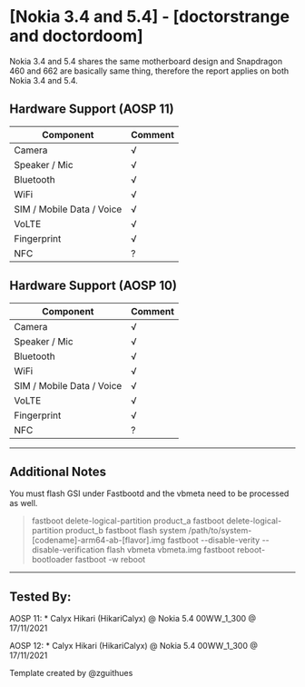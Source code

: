 # [Nokia 3.4 and 5.4] - [doctorstrange and doctordoom]

Nokia 3.4 and 5.4 shares the same motherboard design and Snapdragon 460 and 662 are basically same thing, therefore the report applies on both Nokia 3.4 and 5.4.

## Hardware Support (AOSP 11)

| Component                 |      Comment                                              |
|---------------------------|-----------------------------------------------------------|
| Camera                    | √                                                         |
| Speaker / Mic             | √                                                         |
| Bluetooth                 | √                                                         |
| WiFi                      | √                                                         |
| SIM / Mobile Data / Voice | √                                                         |
| VoLTE                     | √                                                         |
| Fingerprint               | √ |
| NFC                       | ?                                                         |

## Hardware Support (AOSP 10)

| Component                 |      Comment                                              |
|---------------------------|-----------------------------------------------------------|
| Camera                    | √                                                         |
| Speaker / Mic             | √                                                         |
| Bluetooth                 | √                                                         |
| WiFi                      | √                                                         |
| SIM / Mobile Data / Voice | √                                                         |
| VoLTE                     | √                                                         |
| Fingerprint               | √ |
| NFC                       | ?                                                         |

***
## Additional Notes

You must flash GSI under Fastbootd and the vbmeta need to be processed as well.

> fastboot delete-logical-partition product_a
> fastboot delete-logical-partition product_b
> fastboot flash system /path/to/system-[codename]-arm64-ab-[flavor].img
> fastboot --disable-verity --disable-verification flash vbmeta vbmeta.img
> fastboot reboot-bootloader
> fastboot -w reboot

***


## Tested By:

AOSP 11: * Calyx Hikari (HikariCalyx) @ Nokia 5.4 00WW_1_300 @ 17/11/2021

AOSP 12: * Calyx Hikari (HikariCalyx) @ Nokia 5.4 00WW_1_300 @ 17/11/2021


Template created by @zguithues

